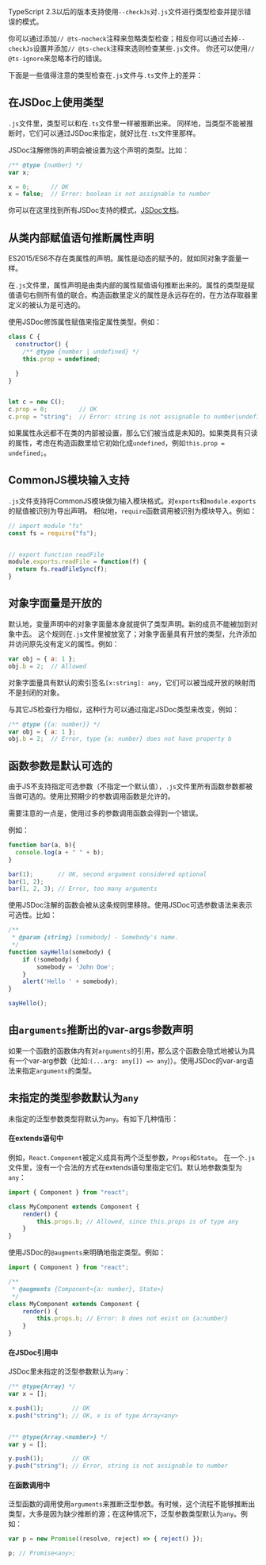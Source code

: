 TypeScript 2.3以后的版本支持使用`--checkJs`对`.js`文件进行类型检查并提示错误的模式。

你可以通过添加`// @ts-nocheck`注释来忽略类型检查；相反你可以通过去掉`--checkJs`设置并添加`// @ts-check`注释来选则检查某些`.js`文件。
你还可以使用`// @ts-ignore`来忽略本行的错误。

下面是一些值得注意的类型检查在`.js`文件与`.ts`文件上的差异：

## 在JSDoc上使用类型

`.js`文件里，类型可以和在`.ts`文件里一样被推断出来。
同样地，当类型不能被推断时，它们可以通过JSDoc来指定，就好比在`.ts`文件里那样。

JSDoc注解修饰的声明会被设置为这个声明的类型。比如：

```js
/** @type {number} */
var x;

x = 0;      // OK
x = false;  // Error: boolean is not assignable to number
```

你可以在这里找到所有JSDoc支持的模式，[JSDoc文档](https://github.com/Microsoft/TypeScript/wiki/JSDoc-support-in-JavaScript)。

## 从类内部赋值语句推断属性声明

ES2015/ES6不存在类属性的声明。属性是动态的赋予的，就如同对象字面量一样。

在`.js`文件里，属性声明是由类内部的属性赋值语句推断出来的。属性的类型是赋值语句右侧所有值的联合。构造函数里定义的属性是永远存在的，在方法存取器里定义的被认为是可选的。

使用JSDoc修饰属性赋值来指定属性类型。例如：

```js
class C {
  constructor() {
    /** @type {number | undefined} */
    this.prop = undefined;

  }
}


let c = new C();
c.prop = 0;         // OK
c.prop = "string";  // Error: string is not assignable to number|undefined
```

如果属性永远都不在类的内部被设置，那么它们被当成是未知的。如果类具有只读的属性，考虑在构造函数里给它初始化成`undefined`，例如`this.prop = undefined;`。

## CommonJS模块输入支持

`.js`文件支持将CommonJS模块做为输入模块格式。对`exports`和`module.exports`的赋值被识别为导出声明。
相似地，`require`函数调用被识别为模块导入。例如：

```ts
// import module "fs"
const fs = require("fs");


// export function readFile
module.exports.readFile = function(f) {
  return fs.readFileSync(f);
}
```

## 对象字面量是开放的

默认地，变量声明中的对象字面量本身就提供了类型声明。新的成员不能被加到对象中去。
这个规则在`.js`文件里被放宽了；对象字面量具有开放的类型，允许添加并访问原先没有定义的属性。例如：

```js
var obj = { a: 1 };
obj.b = 2;  // Allowed
```

对象字面量具有默认的索引签名`[x:string]: any`，它们可以被当成开放的映射而不是封闭的对象。

与其它JS检查行为相似，这种行为可以通过指定JSDoc类型来改变，例如：

```js
/** @type {{a: number}} */
var obj = { a: 1 };
obj.b = 2;  // Error, type {a: number} does not have property b
```

## 函数参数是默认可选的

由于JS不支持指定可选参数（不指定一个默认值），`.js`文件里所有函数参数都被当做可选的。使用比预期少的参数调用函数是允许的。

需要注意的一点是，使用过多的参数调用函数会得到一个错误。

例如：

```js
function bar(a, b){
  console.log(a + " " + b);
}

bar(1);       // OK, second argument considered optional
bar(1, 2);
bar(1, 2, 3); // Error, too many arguments
```

使用JSDoc注解的函数会被从这条规则里移除。使用JSDoc可选参数语法来表示可选性。比如：

```js
/**
 * @param {string} [somebody] - Somebody's name.
 */
function sayHello(somebody) {
    if (!somebody) {
        somebody = 'John Doe';
    }
    alert('Hello ' + somebody);
}

sayHello();
```

## 由`arguments`推断出的var-args参数声明

如果一个函数的函数体内有对`arguments`的引用，那么这个函数会隐式地被认为具有一个var-arg参数（比如:`(...arg: any[]) => any`)）。使用JSDoc的var-arg语法来指定`arguments`的类型。

## 未指定的类型参数默认为`any`

未指定的泛型参数类型将默认为`any`。有如下几种情形：

#### 在extends语句中

例如，`React.Component`被定义成具有两个泛型参数，`Props`和`State`。
在一个`.js`文件里，没有一个合法的方式在extends语句里指定它们。默认地参数类型为`any`：

```js
import { Component } from "react";

class MyComponent extends Component {
    render() {
        this.props.b; // Allowed, since this.props is of type any
    }
}
```

使用JSDoc的`@augments`来明确地指定类型。例如：

```js
import { Component } from "react";

/**
 * @augments {Component<{a: number}, State>}
 */
class MyComponent extends Component {
    render() {
        this.props.b; // Error: b does not exist on {a:number}
    }
}
```

#### 在JSDoc引用中

JSDoc里未指定的泛型参数默认为`any`：

```js
/** @type{Array} */
var x = [];

x.push(1);        // OK
x.push("string"); // OK, x is of type Array<any>


/** @type{Array.<number>} */
var y = [];

y.push(1);        // OK
y.push("string"); // Error, string is not assignable to number

```

#### 在函数调用中

泛型函数的调用使用`arguments`来推断泛型参数。有时候，这个流程不能够推断出类型，大多是因为缺少推断的源；在这种情况下，泛型参数类型默认为`any`。例如：

```js
var p = new Promise((resolve, reject) => { reject() });

p; // Promise<any>;
```
